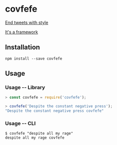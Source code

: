 # covfefe

[End tweets with style](https://twitter.com/realDonaldTrump/status/869766994899468288)

[It's a framework](https://twitter.com/OngEmil/status/869779870682935296)

## Installation

```
npm install --save covfefe
```

## Usage

### Usage -- Library

```javascript
> const covfefe = require('covfefe');

> covfefe('Despite the constant negative press');
"Despite the constant negative press covfefe"
```

### Usage -- CLI

```
$ covfefe "despite all my rage"
despite all my rage covfefe
```
